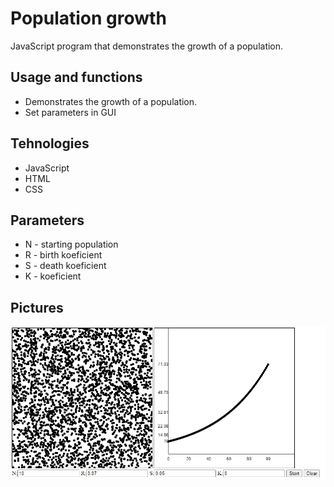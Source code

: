 # Population growth
JavaScript program that demonstrates the growth of a population.

## Usage and functions
* Demonstrates the growth of a population.
* Set parameters in GUI

## Tehnologies
* JavaScript
* HTML
* CSS

## Parameters
* N - starting population
* R - birth koeficient
* S - death koeficient
* K - koeficient


## Pictures
![Image1](/pictures/population.png)
